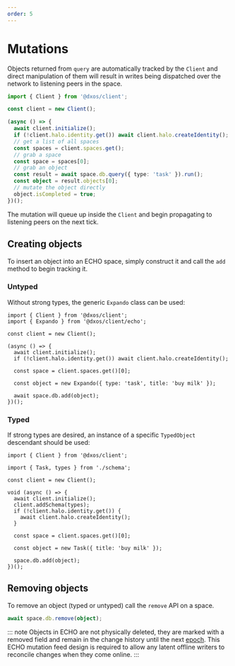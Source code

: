 ```yaml
---
order: 5
---
```


# Mutations

Objects returned from `query` are automatically tracked by the `Client` and direct manipulation of them will result in writes being dispatched over the network to listening peers in the space.

```ts file=./snippets/write-items.ts#L5-
import { Client } from '@dxos/client';

const client = new Client();

(async () => {
  await client.initialize();
  if (!client.halo.identity.get()) await client.halo.createIdentity();
  // get a list of all spaces
  const spaces = client.spaces.get();
  // grab a space
  const space = spaces[0];
  // grab an object
  const result = await space.db.query({ type: 'task' }).run();
  const object = result.objects[0];
  // mutate the object directly
  object.isCompleted = true;
})();
```

The mutation will queue up inside the `Client` and begin propagating to listening peers on the next tick.

## Creating objects

To insert an object into an ECHO space, simply construct it and call the `add` method to begin tracking it.

### Untyped

Without strong types, the generic `Expando` class can be used:

```tsx file=./snippets/create-objects.ts#L5-
import { Client } from '@dxos/client';
import { Expando } from '@dxos/client/echo';

const client = new Client();

(async () => {
  await client.initialize();
  if (!client.halo.identity.get()) await client.halo.createIdentity();

  const space = client.spaces.get()[0];

  const object = new Expando({ type: 'task', title: 'buy milk' });

  await space.db.add(object);
})();
```

### Typed

If strong types are desired, an instance of a specific `TypedObject` descendant should be used:

```tsx file=./snippets/create-objects-typed.ts#L5-
import { Client } from '@dxos/client';

import { Task, types } from './schema';

const client = new Client();

void (async () => {
  await client.initialize();
  client.addSchema(types);
  if (!client.halo.identity.get()) {
    await client.halo.createIdentity();
  }

  const space = client.spaces.get()[0];

  const object = new Task({ title: 'buy milk' });

  space.db.add(object);
})();
```

## Removing objects

To remove an object (typed or untyped) call the `remove` API on a space.

```ts
await space.db.remove(object);
```

::: note
Objects in ECHO are not physically deleted, they are marked with a removed field and remain in the change history until the next [epoch](../glossary.md#epoch). This ECHO mutation feed design is required to allow any latent offline writers to reconcile changes when they come online.
:::
